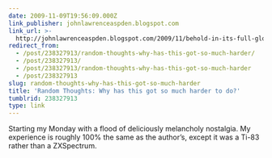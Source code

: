 ```yaml
---
date: 2009-11-09T19:56:09.000Z
link_publisher: johnlawrenceaspden.blogspot.com
link_url: >-
  http://johnlawrenceaspden.blogspot.com/2009/11/behold-in-its-full-glory-program-that-i.html
redirect_from:
  - /post/238327913/random-thoughts-why-has-this-got-so-much-harder/
  - /post/238327913/
  - /post/238327913/random-thoughts-why-has-this-got-so-much-harder
  - /post/238327913
slug: random-thoughts-why-has-this-got-so-much-harder
title: 'Random Thoughts: Why has this got so much harder to do?'
tumblrid: 238327913
type: link
---
```

<p>Starting my Monday with a flood of deliciously melancholy nostalgia. My experience is roughly 100% the same as the author&rsquo;s, except it was a Ti-83 rather than a ZXSpectrum.</p>
